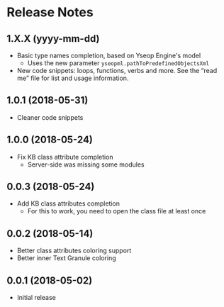 # Release Notes

## 1.X.X (yyyy-mm-dd)

- Basic type names completion, based on Yseop Engine's model
  - Uses the new parameter `yseopml.pathToPredefinedObjectsXml`
- New code snippets: loops, functions, verbs and more. See the “read me” file for list and usage information.

## 1.0.1 (2018-05-31)

- Cleaner code snippets

## 1.0.0 (2018-05-24)

- Fix KB class attribute completion
  - Server-side was missing some modules

## 0.0.3 (2018-05-24)

- Add KB class attributes completion
  - For this to work, you need to open the class file at least once

## 0.0.2 (2018-05-14)

- Better class attributes coloring support
- Better inner Text Granule coloring

## 0.0.1 (2018-05-02)

- Initial release